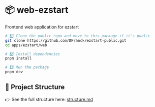 <!-- AUTO:TITLE:START -->
# 📦 web-ezstart
<!-- AUTO:TITLE:END -->

<!-- AUTO:DESC:START -->
Frontend web application for ezstart
<!-- AUTO:DESC:END -->

<!-- AUTO:GETTING_STARTED:START -->
```bash
# 1️⃣ Clone the public repo and move to this package if it's public
git clone https://github.com/DFranck/ezstart-public.git
cd apps/ezstart/web

# 2️⃣ Install dependencies
pnpm install

# 3️⃣ Run the package
pnpm dev
```
<!-- AUTO:GETTING_STARTED:END -->

<!-- AUTO:PROJECT_STRUCTURE:START -->
## 📂 Project Structure

👉 See the full structure here: [structure.md](./structure.md)
<!-- AUTO:PROJECT_STRUCTURE:END -->